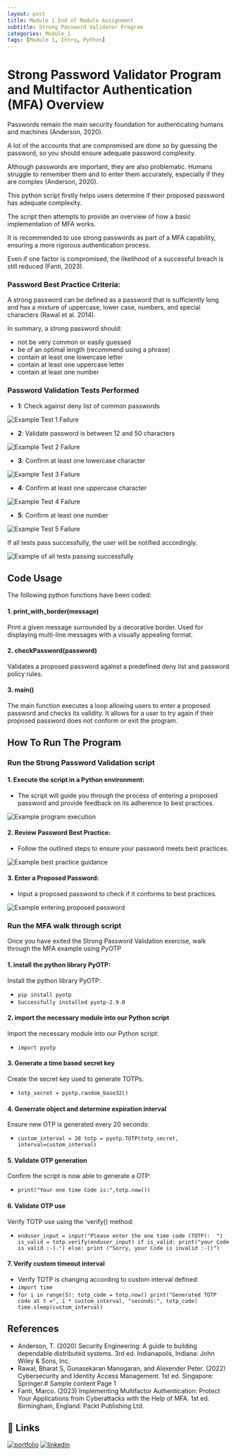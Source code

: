 ```yaml
---
layout: post
title: Module 1 End of Module Assignment
subtitle: Strong Password Validator Program 
categories: Module_1
tags: [Module 1, Intro, Python]
---
```


# Strong Password Validator Program and Multifactor Authentication (MFA) Overview

Passwords remain the main security foundation for authenticating humans and machines (Anderson, 2020). 

A lot of the accounts that are compromised are done so by guessing the password, so you should ensure adequate password complexity. 
 
Although passwords are important, they are also problematic. Humans struggle to remember them and to enter them accurately, especially if they are complex (Anderson, 2020).  

This python script firstly helps users determine if their proposed password has adequate complexity. 

The script then attempts to provide an overview of how a basic implementation of MFA works.

It is recommended to use strong passwords as part of a MFA capability, ensuring a more rigorous authentication process. 

Even if one factor is compromised, the likelihood of a successful breach is still reduced (Fanti, 2023).

### Password Best Practice Criteria:

A strong password can be defined as a password that is sufficiently long and has a mixture of uppercase, lower case, numbers, and special characters (Rawal et al. 2014).

In summary, a strong password should:
 - not be very common or easily guessed
 - be of an optimal length (recommend using a phrase)
 - contain at least one lowercase letter
 - contain at least one uppercase letter
 - contain at least one number

### Password Validation Tests Performed

- **1**: Check against deny list of common passwords

![Example Test 1 Failure](/Modules/1/img/Test1.png)

- **2**: Validate password is between 12 and 50 characters

![Example Test 2 Failure](/Modules/1/img/Test2.png)

- **3**: Confirm at least one lowercase character

![Example Test 3 Failure](/Modules/1/img/Test3.png)

- **4**: Confirm at least one uppercase character

![Example Test 4 Failure](/Modules/1/img/Test4.png)

- **5**: Confirm at least one number

![Example Test 5 Failure](/Modules/1/img/Test5.png)

If all tests pass successfully, the user will be notified accordingly.

![Example of all tests passing successfully](/Modules/1/img/AllTestsPassed.png)

## Code Usage

The following python functions have been coded:

#### 1. print_with_border(message)
Print a given message surrounded by a decorative border.
Used for displaying multi-line messages with a visually appealing format.

#### 2. checkPassword(password)
Validates a proposed password against a predefined deny list and password policy rules.

#### 3. main()
The main function executes a loop allowing users to enter a proposed password and checks its validity. It allows for a user to try again if their proposed password does not conform or exit the program.

## How To Run The Program

### Run the Strong Password Validation script

#### 1. Execute the script in a Python environment:
 - The script will guide you through the process of entering a proposed password and provide feedback on its adherence to best practices.

 ![Example program execution](/Modules/1/img/GetStarted.png)

#### 2. Review Password Best Practice:
 - Follow the outlined steps to ensure your password meets best practices.

 ![Example best practice guidance](/Modules/1/img/StrongPasswordGuideance.png)

#### 3. Enter a Proposed Password:
 - Input a proposed password to check if it conforms to best practices.

 ![Example entering proposed password](/Modules/1/img/GetStarted.png)

 ### Run the MFA walk through script
 Once you have exited the Strong Password Validation exercise, walk through the MFA example using PyOTP

#### 1. install the python library PyOTP:
Install the python library PyOTP:
 - `pip install pyotp`
 - `Successfully installed pyotp-2.9.0`

#### 2. import the necessary module into our Python script
Import the necessary module into our Python script:
 - `import pyotp`

#### 3. Generate a time based secret key
Create the secret key used to generate TOTPs.
- `totp_secret = pyotp.random_base32()`

#### 4. Generrate object and determine expiration interval
Ensure new OTP is generated every 20 seconds:
- `custom_interval = 20
  totp = pyotp.TOTP(totp_secret, interval=custom_interval)`

#### 5. Validate OTP generation
Confirm the script is now able to generate a OTP:
- `print("Your one time Code is:",totp.now())`

#### 6. Validate OTP use 
Verify TOTP use using the 'verify() method:
- `enduser_input = input("Please enter the one time code (TOTP):  ")
is_valid = totp.verify(enduser_input)
if is_valid:
    print("your Code is valid :-).")
else:
    print ("Sorry, your Code is invalid :-()")`

#### 7. Verify custom timeout interval
- Verify TOTP is changing according to custom interval defined:
- `import time`
- `for i in range(5):
    totp_code = totp.now()
    print("Generated TOTP code at t =", i * custom_interval, "seconds:", totp_code)
    time.sleep(custom_interval)`


## References
- Anderson, T. (2020) Security Engineering: A guide to building dependable distributed systems. 3rd ed. Indianapolis, Indiana: John Wiley & Sons, Inc.
- Rawal, Bharat S, Gunasekaran Manogaran, and Alexender Peter. (2022) Cybersecurity and Identity Access Management. 1st ed. Singapore: Springer.# Sample content Page 1
- Fanti, Marco. (2023) Implementing Multifactor Authentication: Protect Your Applications from Cyberattacks with the Help of MFA. 1st ed. Birmingham, England: Packt Publishing Ltd.

  
## 🔗 Links
[![portfolio](https://img.shields.io/badge/my_portfolio-000?style=for-the-badge&logo=ko-fi&logoColor=white)](https://cn23070.github.io/)
[![linkedin](https://img.shields.io/badge/linkedin-0A66C2?style=for-the-badge&logo=linkedin&logoColor=white)](https://www.linkedin.com/in/craig-norris-3b787610/)
